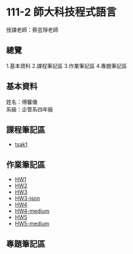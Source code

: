 # 111-2 師大科技程式語言
授課老師：蔡芸琤老師

## 總覽
1.基本資料
2.課程筆記區
3.作業筆記區
4.專題筆記區


## 基本資料
姓名：傅馨儀
<br/> 系級：企管系四年級

## 課程筆記區

- [tsak1](https://github.com/cindyfu0208/PL/blob/main/Untitled1.ipynb)

## 作業筆記區

- [HW1](https://github.com/cindyfu0208/PL/blob/main/hw1.ipynb)
- [HW2](https://github.com/cindyfu0208/PL/blob/main/hw2.ipynb)
- [HW3](https://github.com/cindyfu0208/PL/blob/main/hw3.ipynb)
- [HW3-json](https://github.com/cindyfu0208/PL/blob/main/basketball.json)
- [HW4](https://github.com/cindyfu0208/PL/blob/main/hw4.ipynb)
- [HW4-medium](https://medium.com/@cindyfu0208/%E5%88%A9%E7%94%A8python%E6%96%87%E5%AD%97%E6%8E%A2%E5%8B%98%E5%88%86%E6%9E%90%E8%AB%96%E6%96%87%E9%97%9C%E9%8D%B5%E8%A9%9E-eaaf07172b6a)
- [HW5](https://github.com/cindyfu0208/PL/blob/main/hw5.ipynb)
- [HW5-medium](https://medium.com/@cindyfu0208/%E5%88%A9%E7%94%A8python%E6%96%87%E5%AD%97%E6%8E%A2%E5%8B%98%E5%88%86%E6%9E%90%E8%AB%96%E6%96%87%E9%97%9C%E9%8D%B5%E8%A9%9E-3eb5a2bf4531)
## 專題筆記區
